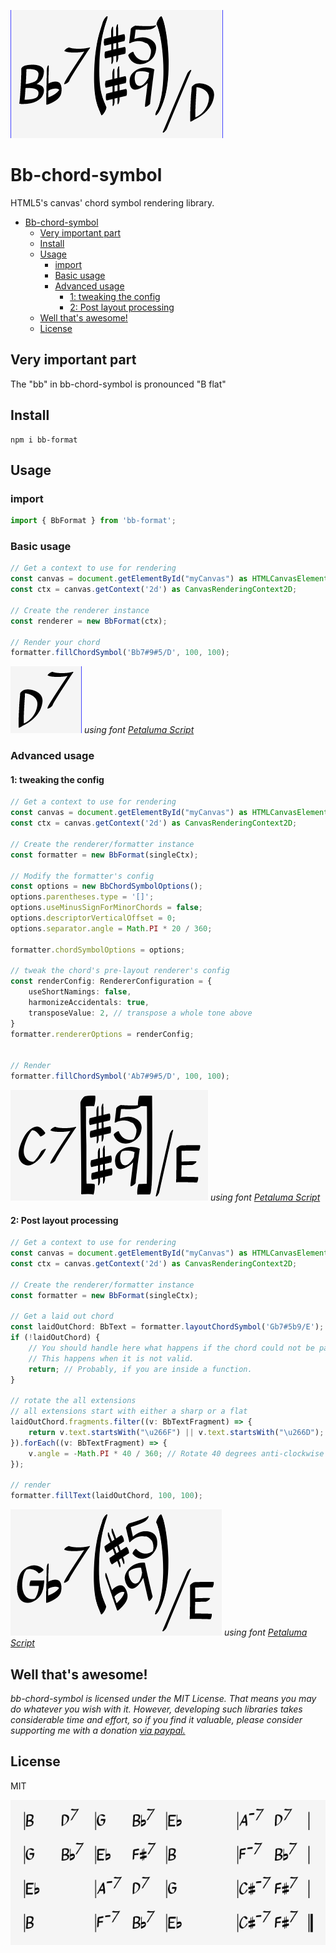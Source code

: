 ![Preview](https://github.com/Marr11317/Bb/raw/master/packages/format/img/preview.png)

# Bb-chord-symbol

HTML5's canvas' chord symbol rendering library.

- [Bb-chord-symbol](#bb-chord-symbol)
  - [Very important part](#very-important-part)
  - [Install](#install)
  - [Usage](#usage)
    - [import](#import)
    - [Basic usage](#basic-usage)
    - [Advanced usage](#advanced-usage)
      - [1: tweaking the config](#1-tweaking-the-config)
      - [2: Post layout processing](#2-post-layout-processing)
  - [Well that's awesome!](#well-thats-awesome)
  - [License](#license)

## Very important part

The "bb" in bb-chord-symbol is pronounced "B flat"

## Install

```shell
npm i bb-format
```

## Usage

### import

```typescript
import { BbFormat } from 'bb-format';
```

### Basic usage

``` typescript
// Get a context to use for rendering
const canvas = document.getElementById("myCanvas") as HTMLCanvasElement;
const ctx = canvas.getContext('2d') as CanvasRenderingContext2D;

// Create the renderer instance
const renderer = new BbFormat(ctx);

// Render your chord
formatter.fillChordSymbol('Bb7#9#5/D', 100, 100);
```

![A rendered chord](https://github.com/Marr11317/Bb/raw/master/packages/format/img/basicUsage.png)
*using font [Petaluma Script](https://github.com/steinbergmedia/petaluma)*

### Advanced usage

#### 1: tweaking the config

``` typescript
// Get a context to use for rendering
const canvas = document.getElementById("myCanvas") as HTMLCanvasElement;
const ctx = canvas.getContext('2d') as CanvasRenderingContext2D;

// Create the renderer/formatter instance
const formatter = new BbFormat(singleCtx);

// Modify the formatter's config
const options = new BbChordSymbolOptions();
options.parentheses.type = '[]';
options.useMinusSignForMinorChords = false;
options.descriptorVerticalOffset = 0;
options.separator.angle = Math.PI * 20 / 360;

formatter.chordSymbolOptions = options;

// tweak the chord's pre-layout renderer's config
const renderConfig: RendererConfiguration = {
    useShortNamings: false,
    harmonizeAccidentals: true,
    transposeValue: 2, // transpose a whole tone above
}
formatter.rendererOptions = renderConfig;


// Render
formatter.fillChordSymbol('Ab7#9#5/D', 100, 100);
```

![A rendered chord](https://github.com/Marr11317/Bb/raw/master/packages/format/img/complexExample1.png)
*using font [Petaluma Script](https://github.com/steinbergmedia/petaluma)*

#### 2: Post layout processing

``` typescript
// Get a context to use for rendering
const canvas = document.getElementById("myCanvas") as HTMLCanvasElement;
const ctx = canvas.getContext('2d') as CanvasRenderingContext2D;

// Create the renderer/formatter instance
const formatter = new BbFormat(singleCtx);

// Get a laid out chord
const laidOutChord: BbText = formatter.layoutChordSymbol('Gb7#5b9/E');
if (!laidOutChord) {
    // You should handle here what happens if the chord could not be parsed.
    // This happens when it is not valid.
    return; // Probably, if you are inside a function.
}

// rotate the all extensions
// all extensions start with either a sharp or a flat
laidOutChord.fragments.filter((v: BbTextFragment) => {
    return v.text.startsWith("\u266F") || v.text.startsWith("\u266D"); // Unicode flat and sharp
}).forEach((v: BbTextFragment) => {
    v.angle = -Math.PI * 40 / 360; // Rotate 40 degrees anti-clockwise
});

// render
formatter.fillText(laidOutChord, 100, 100);
```

![A rendered chord](https://github.com/Marr11317/Bb/raw/master/packages/format/img/complexExample2.png)
*using font [Petaluma Script](https://github.com/steinbergmedia/petaluma)*

## Well that's awesome!

*bb-chord-symbol is licensed under the MIT License. That means you may do whatever you wish with it. However, developing such libraries takes considerable time and effort, so if you find it valuable, please consider supporting me with a donation [via paypal.](https://www.paypal.com/cgi-bin/webscr?cmd=_s-xclick&hosted_button_id=S2ZCFC2QSQVQ4&source=url)*

## License

MIT

![Giant steps](https://github.com/Marr11317/Bb/raw/master/packages/format/img/GiantSteps.png)
